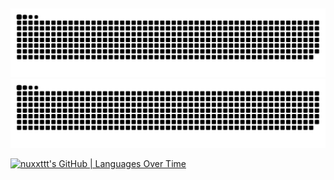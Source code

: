 <p align="center" style="text-align: center;">
  <br>
  <small></small>
</p>


![github contribution grid snake animation](https://raw.githubusercontent.com/nuxxttt/nuxxttt/output/github-contribution-grid-snake-dark.svg#gh-dark-mode-only)
![github contribution grid snake animation](https://raw.githubusercontent.com/nuxxttt/nuxxttt/output/github-contribution-grid-snake.svg#gh-light-mode-only)

  [![nuxxttt's GitHub | Languages Over Time](https://stats.quira.sh/nuxxttt/languages-over-time?theme=dark)](https://quira.sh?utm_source=widgets&utm_campaign=nuxxttt)
